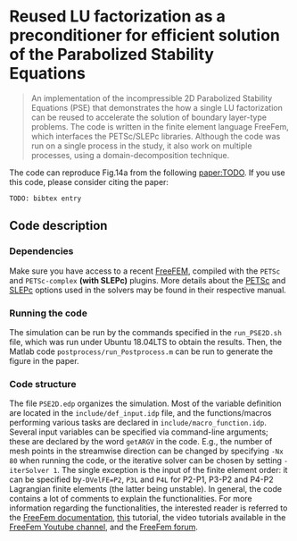 
# Reused LU factorization as a preconditioner for efficient solution of the Parabolized Stability Equations

> An implementation of the incompressible 2D Parabolized Stability Equations (PSE) that demonstrates the how a single LU factorization can be reused to accelerate the solution of boundary layer-type problems. The code is written in the finite element language FreeFem, which interfaces the PETSc/SLEPc libraries. Although the code was run on a single process in the study, it also work on multiple processes, using a domain-decomposition technique.  

The code can reproduce Fig.14a  from the following [paper:TODO](TODO:doi). If you use this code, please consider citing the paper:
```
TODO: bibtex entry
```

## Code description
### Dependencies
Make sure you have access to a recent [FreeFEM](https://freefem.org/), compiled with the `PETSc` and `PETSc-complex` **(with SLEPc)** plugins. More details about the [PETSc](https://petsc.org/release/docs/manual/manual.pdf) and [SLEPc](http://slepc.upv.es/documentation/slepc.pdf) options used in the solvers may be found in their respective manual.
### Running the code
The simulation can be run by the commands specified in the `run_PSE2D.sh` file, which was run under Ubuntu 18.04LTS to obtain the results. Then, the Matlab code `postprocess/run_Postprocess.m` can be run to generate the figure in the paper. 
### Code structure
The file `PSE2D.edp` organizes the simulation. Most of the variable definition are located in the `include/def_input.idp` file, and the functions/macros performing various tasks are declared in `include/macro_function.idp`. Several input variables can be specified via command-line arguments; these are declared by the word `getARGV` in the code. E.g., the number of mesh points in the streamwise direction can be changed by specifying `-Nx 80` when running the code, or the iterative solver can be chosen by setting `-iterSolver 1`.  The single exception is the input of the finite element order: it can be specified by`-DVelFE=P2`, `P3L` and `P4L`  for P2-P1, P3-P2 and P4-P2 Lagrangian finite elements (the latter being unstable). 
In general, the code contains a lot of comments to explain the functionalities. For more information regarding the functionalities, the interested reader is referred to the [FreeFem documentation](https://freefem.org/), [this](https://joliv.et/FreeFem-tutorial/) tutorial, the video tutorials available in the [FreeFem Youtube channel](https://www.youtube.com/@freefem9826), and the [FreeFem forum](https://community.freefem.org/).


